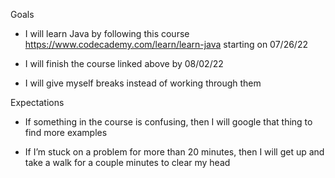 Goals

- I will learn Java by following this course https://www.codecademy.com/learn/learn-java starting on 07/26/22

- I will finish the course linked above by 08/02/22

- I will give myself breaks instead of working through them

Expectations

- If something in the course is confusing, then I will google that thing to find more examples

- If I’m stuck on a problem for more than 20 minutes, then I will get up and take a walk for a couple
  minutes to clear my head
